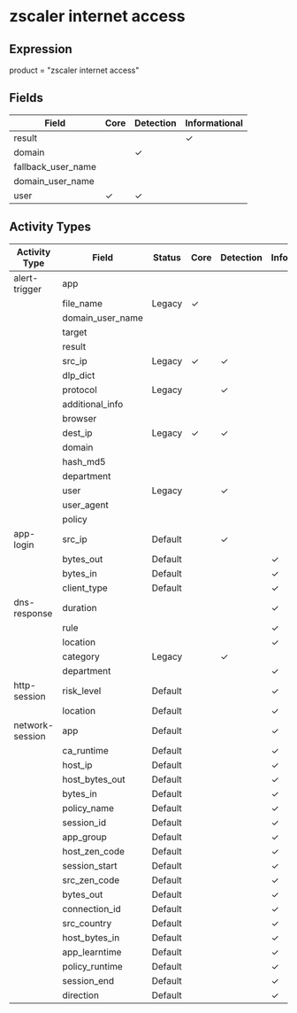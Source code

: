 zscaler internet access
=======================

Expression
----------

product = "zscaler internet access"

Fields
------

| Field              | Core     | Detection | Informational |
| ------------------ | -------- | --------- | ------------- |
| result             |          |           | &#10003;      |
| domain             |          | &#10003;  |               |
| fallback_user_name |          |           |               |
| domain_user_name   |          |           |               |
| user               | &#10003; | &#10003;  |               |

Activity Types
--------------

| Activity Type   | Field            | Status  | Core     | Detection | Informational |
| --------------- | ---------------- | ------- | -------- | --------- | ------------- |
| alert-trigger   | app              |         |          |           |               |
|                 | file_name        | Legacy  | &#10003; |           |               |
|                 | domain_user_name |         |          |           |               |
|                 | target           |         |          |           |               |
|                 | result           |         |          |           |               |
|                 | src_ip           | Legacy  | &#10003; | &#10003;  |               |
|                 | dlp_dict         |         |          |           |               |
|                 | protocol         | Legacy  |          | &#10003;  |               |
|                 | additional_info  |         |          |           |               |
|                 | browser          |         |          |           |               |
|                 | dest_ip          | Legacy  | &#10003; | &#10003;  |               |
|                 | domain           |         |          |           |               |
|                 | hash_md5         |         |          |           |               |
|                 | department       |         |          |           |               |
|                 | user             | Legacy  |          | &#10003;  |               |
|                 | user_agent       |         |          |           |               |
|                 | policy           |         |          |           |               |
| app-login       | src_ip           | Default |          | &#10003;  |               |
|                 | bytes_out        | Default |          |           | &#10003;      |
|                 | bytes_in         | Default |          |           | &#10003;      |
|                 | client_type      | Default |          |           | &#10003;      |
| dns-response    | duration         |         |          |           | &#10003;      |
|                 | rule             |         |          |           | &#10003;      |
|                 | location         |         |          |           | &#10003;      |
|                 | category         | Legacy  |          | &#10003;  |               |
|                 | department       |         |          |           | &#10003;      |
| http-session    | risk_level       | Default |          |           | &#10003;      |
|                 | location         | Default |          |           | &#10003;      |
| network-session | app              | Default |          |           | &#10003;      |
|                 | ca_runtime       | Default |          |           | &#10003;      |
|                 | host_ip          | Default |          |           | &#10003;      |
|                 | host_bytes_out   | Default |          |           | &#10003;      |
|                 | bytes_in         | Default |          |           | &#10003;      |
|                 | policy_name      | Default |          |           | &#10003;      |
|                 | session_id       | Default |          |           | &#10003;      |
|                 | app_group        | Default |          |           | &#10003;      |
|                 | host_zen_code    | Default |          |           | &#10003;      |
|                 | session_start    | Default |          |           | &#10003;      |
|                 | src_zen_code     | Default |          |           | &#10003;      |
|                 | bytes_out        | Default |          |           | &#10003;      |
|                 | connection_id    | Default |          |           | &#10003;      |
|                 | src_country      | Default |          |           | &#10003;      |
|                 | host_bytes_in    | Default |          |           | &#10003;      |
|                 | app_learntime    | Default |          |           | &#10003;      |
|                 | policy_runtime   | Default |          |           | &#10003;      |
|                 | session_end      | Default |          |           | &#10003;      |
|                 | direction        | Default |          |           | &#10003;      |

